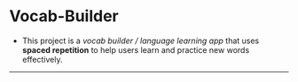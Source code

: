 # Vocab-Builder
- This project is a _vocab builder / language learning app_ that uses **spaced repetition**  to help users learn and practice new words effectively.

---
